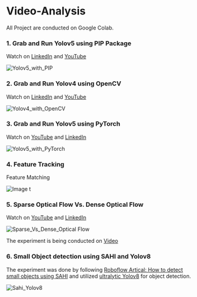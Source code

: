 # Video-Analysis

All Project are conducted on Google Colab. 

### 1. Grab and Run Yolov5 using PIP Package

Watch on [LinkedIn](https://www.linkedin.com/posts/sami-uddin-computer-vision-expert-a6b40b20a_yolov5-computervision-objectdetection-activity-7099836954929754112-vPw4?utm_source=share&utm_medium=member_desktop) and [YouTube](https://youtu.be/FsG7JBPkzw0)

![Yolov5_with_PIP](https://github.com/SamiUddin-tech/Video-Analysis/assets/81253183/57e053a3-d91c-47d0-a4ea-94511f4575a6)

### 2. Grab and Run Yolov4 using OpenCV 

Watch on [LinkedIn](https://www.linkedin.com/posts/sami-uddin-computer-vision-expert-a6b40b20a_computervision-ai-yolov4-activity-7100164802810933248-ZlHF?utm_source=share&utm_medium=member_desktop) and [YouTube](https://youtu.be/mnrWip6ECmw)

![Yolov4_with_OpenCV](https://github.com/SamiUddin-tech/Video-Analysis/assets/81253183/a72bd454-5361-4af6-b255-fd0e84e478bf)


### 3. Grab and Run Yolov5 using PyTorch

Watch on [YouTube](https://youtu.be/kBXtbPSZFLg) and [LinkedIn](https://www.linkedin.com/posts/sami-uddin-computer-vision-expert-a6b40b20a_computervision-ai-yolov5-activity-7101256406820880384-MsyS?utm_source=share&utm_medium=member_desktop)

![Yolov5_with_PyTorch](https://github.com/SamiUddin-tech/Video-Analysis/assets/81253183/10ae5e58-9c66-4a77-9f69-1bbeeb0f2f84)

### 4. Feature Tracking

Feature Matching

![Image t](https://github.com/SamiUddin-tech/Video-Analysis/assets/81253183/c0a98abf-a901-4107-bd7e-e1f5db5f0498)

### 5. Sparse Optical Flow Vs. Dense Optical Flow

Watch on [YouTube](https://youtu.be/9RsrAp2iYb4) and [LinkedIn](https://www.linkedin.com/posts/sami-uddin-a6b40b20a_opencv-python-optical-activity-7105138782651203584-FMIg?utm_source=share&utm_medium=member_desktop)

![Sparse_Vs_Dense_Optical Flow](https://github.com/SamiUddin-tech/Video-Analysis/assets/81253183/56d8759c-c376-40a3-bcb2-a930e0cac367)

The experiment is being conducted on [Video](https://www.youtube.com/watch?v=MNn9qKG2UFI&list=PLcQZGj9lFR7y5WikozDSrdk6UCtAnM9mB&index=1)

### 6. Small Object detection using SAHI and Yolov8

The experiment was done by following [Roboflow Artical: How to detect small objects using SAHI](https://blog.roboflow.com/how-to-use-sahi-to-detect-small-objects/) and utilized [ultralytic Yolov8](https://pypi.org/project/ultralytics/) for object detection.

![Sahi_Yolov8](https://github.com/SamiUddin-tech/Video-Analysis/assets/81253183/2b916820-7845-4143-a533-21a66f699ff6)
